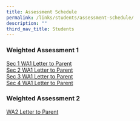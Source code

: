 ```yaml
---
title: Assessment Schedule
permalink: /links/students/assessment-schedule/
description: ""
third_nav_title: Students
---
```

### Weighted Assessment 1
[Sec 1 WA1 Letter to Parent](/files/2023%20Sec%201%20WA1%20Schedule%20and%20Parent%20Letter.pdf)<br>
[Sec 2 WA1 Letter to Parent](/files/2023%20Sec%202%20WA1%20Schedule%20and%20Parent%20Letter.pdf)<br>
[Sec 3 WA1 Letter to Parent](/files/2023%20Sec%203%20WA1%20Schedule%20and%20Parent%20Letter.pdf)<br>
[Sec 4 WA1 Letter to Parent](/files/2023%20Sec%204_5%20WA1%20Schedule%20and%20Parent%20Letter.pdf)

### Weighted Assessment 2
[WA2 Letter to Parent](/files/LETTER%20TO%20PARENTS/2023/2023%20WA2%20PARENT%20LETTER%20v0324.pdf)

